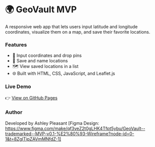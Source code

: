 # 🌍 GeoVault MVP
A responsive web app that lets users input latitude and longitude coordinates, visualize them on a map, and save their favorite locations.

### Features
- 📍 Input coordinates and drop pins
- 💾 Save and name locations
- 🗺️ View saved locations in a list
- 🌐 Built with HTML, CSS, JavaScript, and Leaflet.js

### Live Demo
👉 [View on GitHub Pages](https://hehnu.github.io/geovault-mvp/)

### Author
Developed by Ashley Pleasant 
[Figma Design: https://www.figma.com/make/qf3veZ2t0gLHK4Tfpt5ybu/GeoVault--trademarked--MVP-v0.1-%E2%80%93-Wireframe?node-id=0-1&t=8ZglTipZAVmMNfdZ-1]
